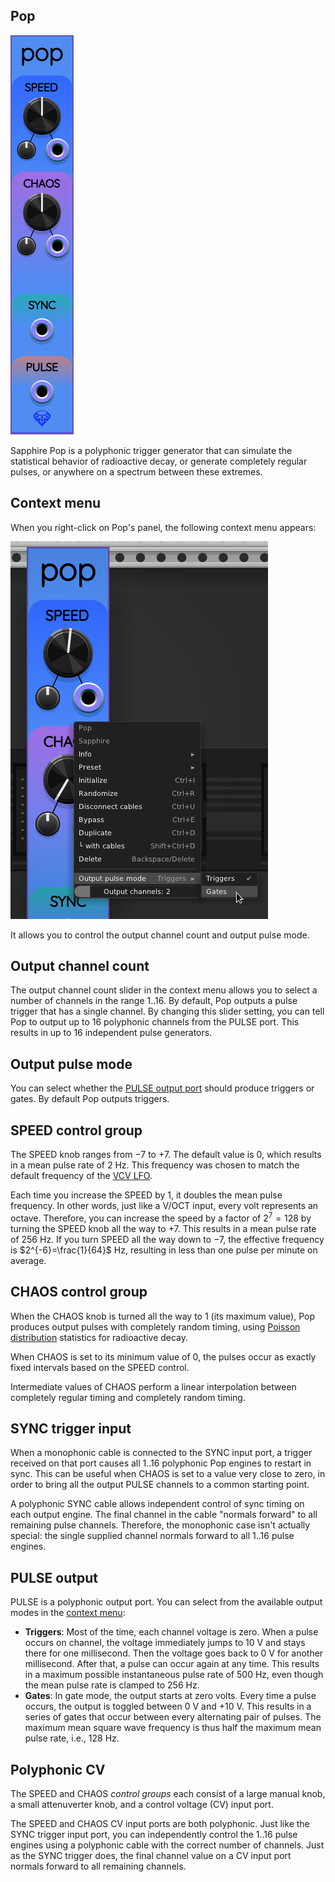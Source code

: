 ## Pop

![Pop](images/pop.png)

Sapphire Pop is a polyphonic trigger generator that can simulate the statistical
behavior of radioactive decay, or generate completely regular pulses,
or anywhere on a spectrum between these extremes.

## Context menu

When you right-click on Pop's panel, the following context menu appears:

![Pop context menu](images/pop_menu.png)

It allows you to control the output channel count and output pulse mode.

## Output channel count

The output channel count slider in the context menu allows you
to select a number of channels in the range 1..16. By default, Pop outputs
a pulse trigger that has a single channel. By changing this slider setting,
you can tell Pop to output up to 16 polyphonic channels from the PULSE port.
This results in up to 16 independent pulse generators.

## Output pulse mode

You can select whether the [PULSE output port](#pulse-output) should produce triggers or gates.
By default Pop outputs triggers.

## SPEED control group

The SPEED knob ranges from &minus;7 to +7. The default value is 0, which results
in a mean pulse rate of 2&nbsp;Hz. This frequency was chosen to match
the default frequency of the [VCV LFO](https://library.vcvrack.com/Fundamental/LFO).

Each time you increase the SPEED by 1, it doubles the mean pulse frequency.
In other words, just like a V/OCT input, every volt represents an octave.
Therefore, you can increase the speed by a factor of $2^7=128$ by turning the SPEED
knob all the way to +7. This results in a mean pulse rate of 256&nbsp;Hz.
If you turn SPEED all the way down to &minus;7, the effective frequency is $2^{-6}=\frac{1}{64}$ Hz,
resulting in less than one pulse per minute on average.

## CHAOS control group

When the CHAOS knob is turned all the way to 1 (its maximum value),
Pop produces output pulses with completely random timing, using
[Poisson distribution](https://en.wikipedia.org/wiki/Poisson_distribution)
statistics for radioactive decay.

When CHAOS is set to its minimum value of 0, the pulses occur as exactly fixed intervals
based on the SPEED control.

Intermediate values of CHAOS perform a linear interpolation between completely regular
timing and completely random timing.

## SYNC trigger input

When a monophonic cable is connected to the SYNC input port, a trigger received on that
port causes all 1..16 polyphonic Pop engines to restart in sync.
This can be useful when CHAOS is set to a value very close to zero,
in order to bring all the output PULSE channels to a common starting point.

A polyphonic SYNC cable allows independent control of sync timing on each output engine.
The final channel in the cable "normals forward" to all remaining pulse channels.
Therefore, the monophonic case isn't actually special: the single supplied channel
normals forward to all 1..16 pulse engines.

## PULSE output

PULSE is a polyphonic output port. You can select from the available output modes
in the [context menu](#context-menu):

* **Triggers**: Most of the time, each channel voltage is zero.
When a pulse occurs on channel, the voltage immediately jumps to 10&nbsp;V and stays
there for one millisecond. Then the voltage goes back to 0&nbsp;V for another millisecond. After that, a pulse can occur again at any time. This results in a maximum possible
instantaneous pulse rate of 500&nbsp;Hz, even though the mean pulse rate is clamped to 256&nbsp;Hz.
* **Gates**: In gate mode, the output starts at zero volts. Every time a pulse occurs, the output is toggled between 0&nbsp;V and +10&nbsp;V. This results in a series of gates that occur between every alternating pair of pulses. The maximum mean square wave frequency is thus half the maximum mean pulse rate, i.e., 128&nbsp;Hz.

## Polyphonic CV

The SPEED and CHAOS _control groups_ each consist of a large manual knob, a small attenuverter knob,
and a control voltage (CV) input port.

The SPEED and CHAOS CV input ports are both polyphonic. Just like the SYNC trigger input port,
you can independently control the 1..16 pulse engines using a polyphonic cable with the correct
number of channels. Just as the SYNC trigger does, the final channel value on a CV input port
normals forward to all remaining channels.

